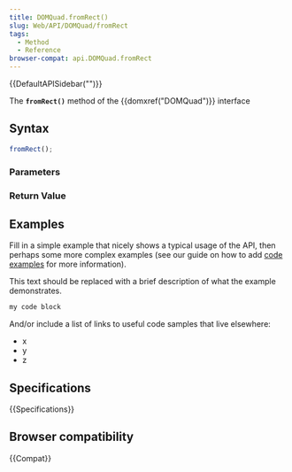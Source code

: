 ```yaml
---
title: DOMQuad.fromRect()
slug: Web/API/DOMQuad/fromRect
tags:
  - Method
  - Reference
browser-compat: api.DOMQuad.fromRect
---
```

{{DefaultAPISidebar("")}}

The **`fromRect()`** method of the {{domxref("DOMQuad")}} interface 

## Syntax

```js
fromRect();
```

### Parameters



### Return Value



## Examples

Fill in a simple example that nicely shows a typical usage of the API, then perhaps some more complex examples (see our guide on how to add [code examples](/en-US/docs/MDN/Contribute/Structures/Code_examples) for more information).

This text should be replaced with a brief description of what the example demonstrates.

```js
my code block
```

And/or include a list of links to useful code samples that live elsewhere:

*   x
*   y
*   z

## Specifications

{{Specifications}}

## Browser compatibility

{{Compat}}

